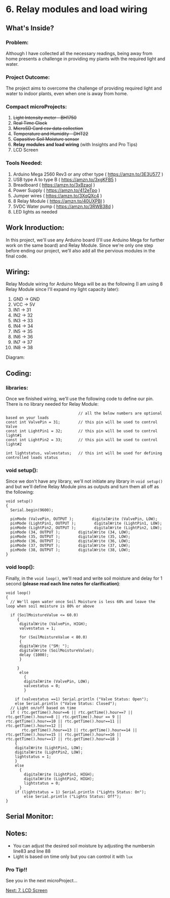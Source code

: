 # 6. Relay modules and load wiring

## What's Inside?
### Problem: 
Although I have collected all the necessary readings, being away from home presents a challenge in providing my plants with the required light and water.

### Project Outcome: 
The project aims to overcome the challenge of providing required light and water to indoor plants, even when one is away from home.

### Compact microProjects: 
1. ~~Light Intensity meter - BH1750~~
2. ~~Real Time Clock~~
3. ~~MicroSD Card csv data collection~~
4. ~~Temperature and Humidity - DHT22~~
5. ~~Capasitive Soil Moisture sensor~~
6. **Relay modules and load wiring** (with Insights and Pro Tips)
7. LCD Screen

### Tools Needed:
1.   Arduino Mega 2560 Rev3 or any other type ( https://amzn.to/3E3U577 )
2.   USB type A to type B ( https://amzn.to/3xgKFB5 )
3.   Breadboard ( https://amzn.to/3xBzaol )
4.   Power Supply ( https://amzn.to/412eTpo )
5.   Jumper wires ( https://amzn.to/3XqQXc4 )
6.   8 Relay Module ( https://amzn.to/40UXPBI )
7.   5VDC Water pump ( https://amzn.to/3RWB38d )
8.   LED lights as needed


## Work Inroduction:
In this project, we'll use any Arduino board (I'll use Arduino Mega for further work on the same board) and Relay Module. Since we're only one step before ending our project, we'll also add all the pervious modules in the final code. 

## Wiring:
Relay Module wiring for Arduino Mega will be as the following (I am using 8 Relay Module since I'll expand my light capacity later): 
1.  GND -> GND
2.  VCC -> 5V
3.  IN1 -> 31
4.  IN2 -> 32
5.  IN3 -> 33
6.  IN4 -> 34
7.  IN5 -> 35
8.  IN6 -> 36
9.  IN7 -> 37
10. IN8 -> 38

Diagram:

## Coding: 
### libraries:
Once we finished wiring, we'll use the following code to define our pin. There is no library needed for Relay Module: 
```
                                // all the below numbers are optional based on your loads
const int ValvePin = 31;        // this pin will be used to control Valve
const int LightPin1 = 32;       // this pin will be used to control light#1
const int LightPin2 = 33;       // this pin will be used to control light#2

int lightstatus, valvestatus;   // this int will be used for defining controlled loads status
```
### void setup():
Since we don't have any library, we'll not initiate any library in ```void setup()``` and but we'll define Relay Module pins as outputs and turn them all off as the following: 
```
void setup()
{
  Serial.begin(9600);

  pinMode (ValvePin, OUTPUT );        digitalWrite (ValvePin, LOW);
  pinMode (LightPin1, OUTPUT );        digitalWrite (LightPin1, LOW); 
  pinMode (LightPin2, OUTPUT );        digitalWrite (LightPin2, LOW); 
  pinMode (34, OUTPUT );        digitalWrite (34, LOW); 
  pinMode (35, OUTPUT );        digitalWrite (35, LOW);
  pinMode (36, OUTPUT );        digitalWrite (36, LOW);
  pinMode (37, OUTPUT );        digitalWrite (37, LOW);
  pinMode (38, OUTPUT );        digitalWrite (38, LOW);
}
```
### void loop():
Finally, in the ```void loop()```, we'll read and write soil moisture and delay for 1 second **(please read each line notes for clarification)**: 
```
void loop() 
{  
  // We'll open water once Soil Moisture is less 60% and leave the loop when soil moisture is 80% or above 
  
  if (SoilMoistureValue <= 60.0)
     {
      digitalWrite (ValvePin, HIGH);
      valvestatus = 1;
      
      for (SoilMoistureValue < 80.0)
      {
      digitalWrite ("SM: ");
      digitalWrite (SoilMoistureValue);
      delay (1000);
      }

     }
      else 
        {
        digitalWrite (ValvePin, LOW);
        valvestatus = 0;
        }
        
    if (valvestatus ==1) Serial.println ("Valve Status: Open");
    else Serial.println ("Valve Status: Closed");
  // Light on/off based on time
  if ( rtc.getTime().hour==6 || rtc.getTime().hour==7 || rtc.getTime().hour==8 || rtc.getTime().hour == 9 || rtc.getTime().hour==10 || rtc.getTime().hour==11 || rtc.getTime().hour==12 ||
       rtc.getTime().hour==13 || rtc.getTime().hour==14 || rtc.getTime().hour==15 || rtc.getTime().hour==16 || rtc.getTime().hour==17 || rtc.getTime().hour==18 )
    {
    digitalWrite (LightPin1, LOW);
    digitalWrite (LightPin2, LOW);
    lightstatus = 1;
    } 
    else
      {
        digitalWrite (LightPin1, HIGH);
        digitalWrite (LightPin2, HIGH);
        lightstatus = 0;
      }
    if (lightstatus = 1) Serial.println ("Lights Status: On");
        else Serial.println ("Lights Status: Off");
}
```

## Serial Monitor: 





## Notes:
- You can adjust the desired soil moisture by adjusting the numbersin line83 and line 88
- Light is based on time only but you can control it with ```lux```  


### Pro Tip!!




See you in the next microProject...

[Next: 7. LCD Screen](https://github.com/MustafaHelwa/hArduino/tree/main/Indoor_Home_Seedling_System/07_LCD_20x4)



